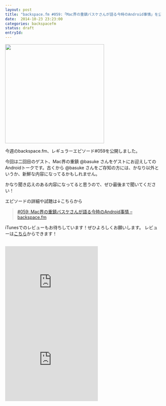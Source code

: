 ```yaml
---
layout: post
title: "backspace.fm #059:「Mac界の重鎮バスケさんが語る今時のAndroid事情」を公開しました"
date:  2014-10-23 23:23:00
categories: backspacefm
status: draft
entryId:
---
```

<img src='http://farm8.staticflickr.com/7360/12921002865_35bffd8859_c.jpg' width='320px'>

今週のbackspace.fm、レギュラーエピソード#059を公開しました。

今回は二回目のゲスト、Mac界の重鎮 @basuke さんをゲストにお迎えしてのAndroidトークです。古くから @basuke さんをご存知の方には、かなり以外というか、新鮮な内容になってるかもしれません。

かなり聞き応えのある内容になってると思うので、ぜひ最後まで聞いてください！

エピソードの詳細や試聴は↓こちらから

> [#059: Mac界の重鎮バスケさんが語る今時のAndroid事情 – backspace.fm](http://backspace.fm/episode/059/)

iTunesでのレビューもお待ちしています！ぜひよろしくお願いします。
レビューは[こちら](https://itunes.apple.com/jp/podcast/backspace.fm/id830709730)からできます！

<br>
<iframe src="http://rcm-fe.amazon-adsystem.com/e/cm?t=driftking-22&o=9&p=12&l=bn1&mode=videogames-jp&browse=637394&fc1=000000&lt1=_blank&lc1=3366FF&bg1=FFFFFF&f=ifr" marginwidth="0" marginheight="0" width="300" height="250" border="0" frameborder="0" style="border:none;" scrolling="no"></iframe>
<iframe src="http://rcm-fe.amazon-adsystem.com/e/cm?t=driftking-22&o=9&p=12&l=bn1&mode=computers-jp&browse=2127209051&fc1=000000&lt1=_blank&lc1=3366FF&bg1=FFFFFF&f=ifr" marginwidth="0" marginheight="0" width="300" height="250" border="0" frameborder="0" style="border:none;" scrolling="no"></iframe>

